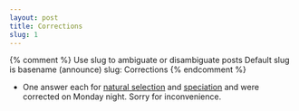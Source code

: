 ```yaml
---
layout: post
title: Corrections
slug: 1
---
```


{% comment %} 
Use slug to ambiguate or disambiguate posts
Default slug is basename (announce)
slug: Corrections
{% endcomment %} 

* One answer each for [natural selection](/ns_ans.html) and [speciation](/speciation_ans.html) and were corrected on Monday night. Sorry for inconvenience.
